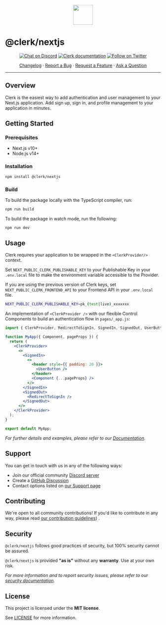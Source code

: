 <p align="center">
  <a href="https://clerk.com?utm_source=github&utm_medium=clerk_nextjs" target="_blank" rel="noopener noreferrer">
    <picture>
      <source media="(prefers-color-scheme: dark)" srcset="https://images.clerk.com/static/logo-dark-mode-400x400.png">
      <img src="https://images.clerk.com/static/logo-light-mode-400x400.png" height="64">
    </picture>
  </a>
  <br />
</p>

# @clerk/nextjs

<div align="center">

[![Chat on Discord](https://img.shields.io/discord/856971667393609759.svg?logo=discord)](https://clerk.com/discord)
[![Clerk documentation](https://img.shields.io/badge/documentation-clerk-green.svg)](https://clerk.com/docs?utm_source=github&utm_medium=clerk_nextjs)
[![Follow on Twitter](https://img.shields.io/twitter/follow/ClerkDev?style=social)](https://twitter.com/intent/follow?screen_name=ClerkDev)

[Changelog](https://github.com/clerkinc/javascript/blob/main/packages/nextjs/CHANGELOG.md)
·
[Report a Bug](https://github.com/clerkinc/javascript/issues/new?assignees=&labels=needs-triage&projects=&template=BUG_REPORT.yml)
·
[Request a Feature](https://github.com/clerkinc/javascript/issues/new?assignees=&labels=feature-request&projects=&template=FEATURE_REQUEST.yml)
·
[Ask a Question](https://github.com/clerkinc/javascript/discussions)

</div>

---

## Overview

Clerk is the easiest way to add authentication and user management to your Next.js application. Add sign up, sign in,
and profile management to your application in minutes.

## Getting Started

### Prerequisites

- Next.js v10+
- Node.js v14+

### Installation

```sh
npm install @clerk/nextjs
```

### Build

To build the package locally with the TypeScript compiler, run:

```sh
npm run build
```

To build the package in watch mode, run the following:

```sh
npm run dev
```

## Usage

Clerk requires your application to be wrapped in the `<ClerkProvider/>` context.

Set `NEXT_PUBLIC_CLERK_PUBLISHABLE_KEY` to your Publishable Key in your `.env.local` file to make the environment
variable accessible to the Provider.

If you are using the previous version of Clerk keys, set `NEXT_PUBLIC_CLERK_FRONTEND_API` to your Frontend API in
your `.env.local` file.

```sh
NEXT_PUBLIC_CLERK_PUBLISHABLE_KEY=pk_(test|live)_xxxxxxx
```

An implementation of `<ClerkProvider />` with our flexible Control Components to build an authentication flow
in `pages/_app.js`:

```jsx
import { ClerkProvider, RedirectToSignIn, SignedIn, SignedOut, UserButton } from '@clerk/nextjs';

function MyApp({ Component, pageProps }) {
  return (
    <ClerkProvider>
      <>
        <SignedIn>
          <>
            <header style={{ padding: 20 }}>
              <UserButton />
            </header>
            <Component {...pageProps} />
          </>
        </SignedIn>
        <SignedOut>
          <RedirectToSignIn />
        </SignedOut>
      </>
    </ClerkProvider>
  );
}

export default MyApp;
```

_For further details and examples, please refer to
our [Documentation](https://clerk.com/docs?utm_source=github&utm_medium=clerk_nextjs)._

## Support

You can get in touch with us in any of the following ways:

- Join our official community [Discord server](https://clerk.com/discord)
- Create a [GitHub Discussion](https://github.com/clerkinc/javascript/discussions)
- Contact options listed on [our Support page](https://clerk.com/support?utm_source=github&utm_medium=clerk_nextjs)

## Contributing

We're open to all community contributions! If you'd like to contribute in any way, please
read [our contribution guidelines](https://github.com/clerkinc/javascript/blob/main/docs/CONTRIBUTING.md))
.

## Security

`@clerk/nextjs` follows good practices of security, but 100% security cannot be assured.

`@clerk/nextjs` is provided **"as is"** without any **warranty**. Use at your own risk.

_For more information and to report security issues, please refer to
our [security documentation](https://github.com/clerkinc/javascript/blob/main/docs/SECURITY.md)._

## License

This project is licensed under the **MIT license**.

See [LICENSE](https://github.com/clerkinc/javascript/blob/main/packages/nextjs/LICENSE) for more information.
